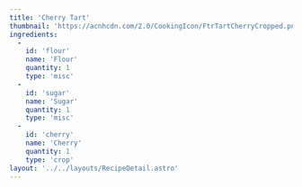 ```yaml
---
title: 'Cherry Tart'
thumbnail: 'https://acnhcdn.com/2.0/CookingIcon/FtrTartCherryCropped.png'
ingredients:
  -
    id: 'flour'
    name: 'Flour'
    quantity: 1
    type: 'misc'
  -
    id: 'sugar'
    name: 'Sugar'
    quantity: 1
    type: 'misc'
  -
    id: 'cherry'
    name: 'Cherry'
    quantity: 1
    type: 'crop'
layout: '../../layouts/RecipeDetail.astro'
---
```

